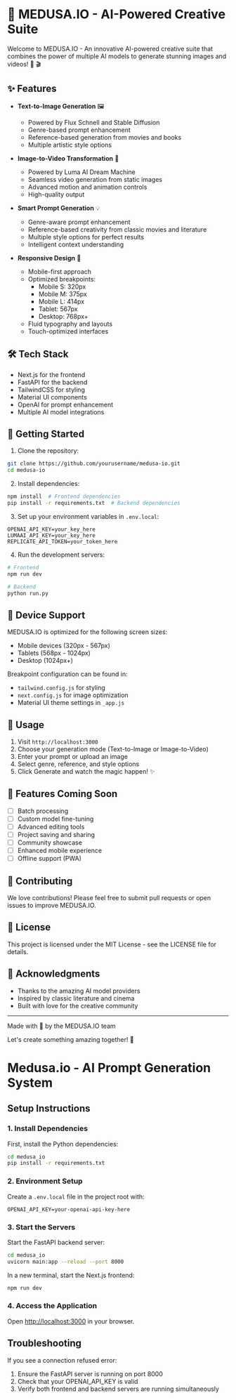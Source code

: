 # 🚀 MEDUSA.IO - AI-Powered Creative Suite

Welcome to MEDUSA.IO - An innovative AI-powered creative suite that combines the power of multiple AI models to generate stunning images and videos! 🎨 🎬

## ✨ Features

- **Text-to-Image Generation** 🖼️
  - Powered by Flux Schnell and Stable Diffusion
  - Genre-based prompt enhancement
  - Reference-based generation from movies and books
  - Multiple artistic style options

- **Image-to-Video Transformation** 🎥
  - Powered by Luma AI Dream Machine
  - Seamless video generation from static images
  - Advanced motion and animation controls
  - High-quality output

- **Smart Prompt Generation** 💡
  - Genre-aware prompt enhancement
  - Reference-based creativity from classic movies and literature
  - Multiple style options for perfect results
  - Intelligent context understanding

- **Responsive Design** 📱
  - Mobile-first approach
  - Optimized breakpoints:
    - Mobile S: 320px
    - Mobile M: 375px
    - Mobile L: 414px
    - Tablet: 567px
    - Desktop: 768px+
  - Fluid typography and layouts
  - Touch-optimized interfaces

## 🛠️ Tech Stack

- Next.js for the frontend
- FastAPI for the backend
- TailwindCSS for styling
- Material UI components
- OpenAI for prompt enhancement
- Multiple AI model integrations

## 🚀 Getting Started

1. Clone the repository:
```bash
git clone https://github.com/yourusername/medusa-io.git
cd medusa-io
```

2. Install dependencies:
```bash
npm install  # Frontend dependencies
pip install -r requirements.txt  # Backend dependencies
```

3. Set up your environment variables in `.env.local`:
```env
OPENAI_API_KEY=your_key_here
LUMAAI_API_KEY=your_key_here
REPLICATE_API_TOKEN=your_token_here
```

4. Run the development servers:
```bash
# Frontend
npm run dev

# Backend
python run.py
```

## 📱 Device Support

MEDUSA.IO is optimized for the following screen sizes:
- Mobile devices (320px - 567px)
- Tablets (568px - 1024px)
- Desktop (1024px+)

Breakpoint configuration can be found in:
- `tailwind.config.js` for styling
- `next.config.js` for image optimization
- Material UI theme settings in `_app.js`

## 🎯 Usage

1. Visit `http://localhost:3000`
2. Choose your generation mode (Text-to-Image or Image-to-Video)
3. Enter your prompt or upload an image
4. Select genre, reference, and style options
5. Click Generate and watch the magic happen! ✨

## 🌟 Features Coming Soon

- [ ] Batch processing
- [ ] Custom model fine-tuning
- [ ] Advanced editing tools
- [ ] Project saving and sharing
- [ ] Community showcase
- [ ] Enhanced mobile experience
- [ ] Offline support (PWA)

## 🤝 Contributing

We love contributions! Please feel free to submit pull requests or open issues to improve MEDUSA.IO.

## 📜 License

This project is licensed under the MIT License - see the LICENSE file for details.

## 🙏 Acknowledgments

- Thanks to the amazing AI model providers
- Inspired by classic literature and cinema
- Built with love for the creative community

---

Made with 💜 by the MEDUSA.IO team

Let's create something amazing together! 🚀

# Medusa.io - AI Prompt Generation System

## Setup Instructions

### 1. Install Dependencies

First, install the Python dependencies:
```bash
cd medusa_io
pip install -r requirements.txt
```

### 2. Environment Setup

Create a `.env.local` file in the project root with:
```
OPENAI_API_KEY=your-openai-api-key-here
```

### 3. Start the Servers

Start the FastAPI backend server:
```bash
cd medusa_io
uvicorn main:app --reload --port 8000
```

In a new terminal, start the Next.js frontend:
```bash
npm run dev
```

### 4. Access the Application

Open [http://localhost:3000](http://localhost:3000) in your browser.

## Troubleshooting

If you see a connection refused error:
1. Ensure the FastAPI server is running on port 8000
2. Check that your OPENAI_API_KEY is valid
3. Verify both frontend and backend servers are running simultaneously
